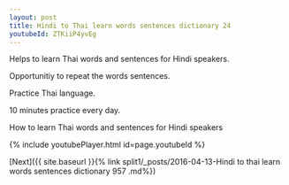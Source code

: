 ```yaml
---
layout: post
title: Hindi to Thai learn words sentences dictionary 24 
youtubeId: ZTKiiP4yvEg
---
```

 
 
Helps to learn Thai words and sentences for Hindi speakers.

Opportunitiy to repeat the words sentences. 

Practice Thai language. 
 
10 minutes practice every day. 
 
How to learn Thai words and sentences for Hindi speakers 
 
{% include youtubePlayer.html id=page.youtubeId %}
 
 
[Next]({{ site.baseurl }}{% link  split1/_posts/2016-04-13-Hindi to thai learn words sentences dictionary 957 .md%})
 
